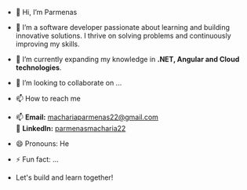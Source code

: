 - 👋 Hi, I’m Parmenas
- 👀 I’m a software developer passionate about learning and building innovative solutions. I thrive on solving problems and continuously improving my skills.

- 🌱 I’m currently expanding my knowledge in **.NET, Angular and Cloud technologies**.
- 💞️ I’m looking to collaborate on ...
- 📫 How to reach me
- 📫 **Email:** machariaparmenas22@gmail.com  
💼 **LinkedIn:** [parmenasmacharia22](https://www.linkedin.com/in/parmenasmacharia22/)  
- 😄 Pronouns: He
- ⚡ Fun fact: ...

-  Let's build and learn together!
<!---
parmenas22/parmenas22 is a ✨ special ✨ repository because its `README.md` (this file) appears on your GitHub profile.
You can click the Preview link to take a look at your changes.
--->
